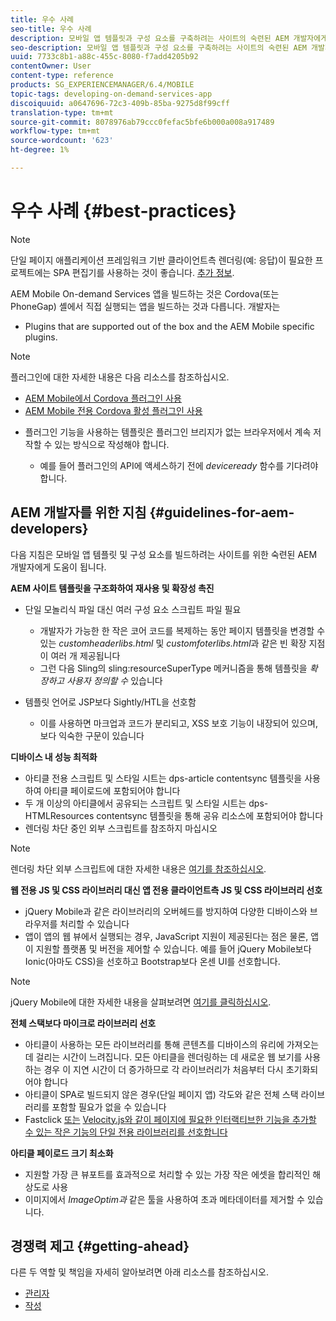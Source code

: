 ```yaml
---
title: 우수 사례
seo-title: 우수 사례
description: 모바일 앱 템플릿과 구성 요소를 구축하려는 사이트의 숙련된 AEM 개발자에게 유용한 모범 사례와 가이드라인을 살펴보려면 이 페이지를 참조하십시오.
seo-description: 모바일 앱 템플릿과 구성 요소를 구축하려는 사이트의 숙련된 AEM 개발자에게 유용한 모범 사례와 가이드라인을 살펴보려면 이 페이지를 참조하십시오.
uuid: 7733c8b1-a88c-455c-8080-f7add4205b92
contentOwner: User
content-type: reference
products: SG_EXPERIENCEMANAGER/6.4/MOBILE
topic-tags: developing-on-demand-services-app
discoiquuid: a0647696-72c3-409b-85ba-9275d8f99cff
translation-type: tm+mt
source-git-commit: 8078976ab79ccc0fefac5bfe6b000a008a917489
workflow-type: tm+mt
source-wordcount: '623'
ht-degree: 1%

---
```



# 우수 사례 {#best-practices}

>[!NOTE]
>
>단일 페이지 애플리케이션 프레임워크 기반 클라이언트측 렌더링(예: 응답)이 필요한 프로젝트에는 SPA 편집기를 사용하는 것이 좋습니다. [추가 정보](/help/sites-developing/spa-overview.md).

AEM Mobile On-demand Services 앱을 빌드하는 것은 Cordova(또는 PhoneGap) 셸에서 직접 실행되는 앱을 빌드하는 것과 다릅니다. 개발자는

* Plugins that are supported out of the box and the AEM Mobile specific plugins.

>[!NOTE]
>
>플러그인에 대한 자세한 내용은 다음 리소스를 참조하십시오.
>
>* [AEM Mobile에서 Cordova 플러그인 사용](https://helpx.adobe.com/digital-publishing-solution/help/cordova-api.html)
>* [AEM Mobile 전용 Cordova 활성 플러그인 사용](https://helpx.adobe.com/digital-publishing-solution/help/app-runtime-api.html)

>



* 플러그인 기능을 사용하는 템플릿은 플러그인 브리지가 없는 브라우저에서 계속 저작할 수 있는 방식으로 작성해야 합니다.

   * 예를 들어 플러그인의 API에 액세스하기 전에 *deviceready* 함수를 기다려야 합니다.

## AEM 개발자를 위한 지침 {#guidelines-for-aem-developers}

다음 지침은 모바일 앱 템플릿 및 구성 요소를 빌드하려는 사이트를 위한 숙련된 AEM 개발자에게 도움이 됩니다.

**AEM 사이트 템플릿을 구조화하여 재사용 및 확장성 촉진**

* 단일 모놀리식 파일 대신 여러 구성 요소 스크립트 파일 필요

   * 개발자가 가능한 한 작은 코어 코드를 복제하는 동안 페이지 템플릿을 변경할 수 있는 *customheaderlibs.html* 및 *customfoterlibs.html*&#x200B;과 같은 빈 확장 지점이 여러 개 제공됩니다
   * 그런 다음 Sling의 sling:resourceSuperType 메커니즘을 통해 템플릿을 *확장하고 사용자 정의할 수* 있습니다

* 템플릿 언어로 JSP보다 Sightly/HTL을 선호함

   * 이를 사용하면 마크업과 코드가 분리되고, XSS 보호 기능이 내장되어 있으며, 보다 익숙한 구문이 있습니다

**디바이스 내 성능 최적화**

* 아티클 전용 스크립트 및 스타일 시트는 dps-article contentsync 템플릿을 사용하여 아티클 페이로드에 포함되어야 합니다
* 두 개 이상의 아티클에서 공유되는 스크립트 및 스타일 시트는 dps-HTMLResources contentsync 템플릿을 통해 공유 리소스에 포함되어야 합니다
* 렌더링 차단 중인 외부 스크립트를 참조하지 마십시오

>[!NOTE]
>
>렌더링 차단 외부 스크립트에 대한 자세한 내용은 [여기를 참조하십시오](https://developers.google.com/speed/docs/insights/BlockingJS).

**웹 전용 JS 및 CSS 라이브러리 대신 앱 전용 클라이언트측 JS 및 CSS 라이브러리 선호**

* jQuery Mobile과 같은 라이브러리의 오버헤드를 방지하여 다양한 디바이스와 브라우저를 처리할 수 있습니다
* 앱이 앱의 웹 뷰에서 실행되는 경우, JavaScript 지원이 제공된다는 점은 물론, 앱이 지원할 플랫폼 및 버전을 제어할 수 있습니다. 예를 들어 jQuery Mobile보다 Ionic(아마도 CSS)을 선호하고 Bootstrap보다 온센 UI를 선호합니다.

>[!NOTE]
>
>jQuery Mobile에 대한 자세한 내용을 살펴보려면 [여기를 클릭하십시오](https://jquerymobile.com/browser-support/1.4/).

**전체 스택보다 마이크로 라이브러리 선호**

* 아티클이 사용하는 모든 라이브러리를 통해 콘텐츠를 디바이스의 유리에 가져오는 데 걸리는 시간이 느려집니다. 모든 아티클을 렌더링하는 데 새로운 웹 보기를 사용하는 경우 이 지연 시간이 더 증가하므로 각 라이브러리가 처음부터 다시 초기화되어야 합니다
* 아티클이 SPA로 빌드되지 않은 경우(단일 페이지 앱) 각도와 같은 전체 스택 라이브러리를 포함할 필요가 없을 수 있습니다
* Fastclick [또는](https://github.com/ftlabs/fastclick) [Velocity.js와 같이 페이지에 필요한 인터랙티브한 기능을 추가할 수 있는 작은 기능의 단일 전용 라이브러리를 선호합니다](https://velocityjs.org)

**아티클 페이로드 크기 최소화**

* 지원할 가장 큰 뷰포트를 효과적으로 처리할 수 있는 가장 작은 에셋을 합리적인 해상도로 사용
* 이미지에서 *ImageOptim과* 같은 툴을 사용하여 초과 메타데이터를 제거할 수 있습니다.

## 경쟁력 제고 {#getting-ahead}

다른 두 역할 및 책임을 자세히 알아보려면 아래 리소스를 참조하십시오.

* [관리자](/help/mobile/aem-mobile.md)
* [작성](/help/mobile/aem-mobile-on-demand.md)
